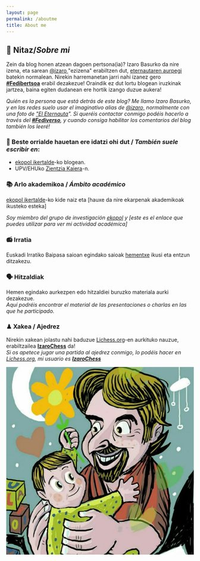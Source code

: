 ```yaml
---
layout: page
permalink: /aboutme
title: About me
---
```

## 👤 Nitaz/*Sobre mi*
Zein da blog honen atzean dagoen pertsona(ia)? Izaro Basurko da nire izena, eta sarean <a href="https://pleroma.libretux.com/izaro" target="_blank" rel="noopener">@izaro </a>"ezizena" erabiltzen dut, <a href="http://" target="_blank" rel="noopener">eternautaren aurpegi</a> batekin normalean. Nirekin harremanetan jarri nahi izanez gero [**#Fedibertsoa**](https://pleroma.libretux.com/izaro) erabil dezakezue! Oraindik ez dut lortu blogean iruzkinak jartzea, baina egiten dudanean ere hortik izango duzue aukera!

*Quién es la persona que está detrás de este blog? Me llamo Izaro Basurko, y en las redes suelo usar el imaginativo alias de <a href="https://pleroma.libretux.com/izaro">@izaro,</a> normalmente con una foto de <a href="https://es.wikipedia.org/wiki/El_Eternauta." target="_blank" rel="noopener">"El Eternauta</a>".  Si queréis contactar conmigo podéis hacerlo a través del [**#Fediverso**](https://pleroma.libretux.com/izaro), y cuando consiga habilitar los comentarios del blog también los leeré!*

### 📝 Beste orrialde hauetan ere idatzi ohi dut / *También suele escribir en*:

- [ekopol ikertalde](https://ekopol.eus/eu/)-ko blogean.
- UPV/EHUko [Zientzia Kaiera](https://izaroblog.github.io/collaborations/ZientziaKaiera)-n.

### 📚 Arlo akademikoa / *Ámbito académico*
[ekopol ikertalde](https://www.ehu.eus/eu/web/ekopol/home)-ko kide naiz eta [hauxe da nire ekarpenak akademikoak ikusteko esteka]

*Soy miembro del grupo de investigación [ekopol](https://www.ehu.eus/es/web/ekopol/home) y [este es el enlace que puedes utilizar para ver mi actividad académíca]*


### 📻 Irratia
Euskadi Irratiko Baipasa saioan egindako saioak [hementxe](https://izaroblog.github.io/collaborations/Baipasa) ikusi eta entzun ditzakezu.

### 🗣 Hitzaldiak
Hemen egindako aurkezpen edo hitzaldiei buruzko materiala aurki dezakezue.<br>
*Aquí podréis encontrar el material de las presentaciones o charlas en las que he participado.*

### ♟ Xakea / Ajedrez 
Nirekin xakean jolastu nahi baduzue [Lichess.org](https://lichess.org/)-en aurkituko nauzue, erabiltzailea  **[IzaroChess](https://lichess.org/@/izarochess)** da! <br>
*Si os apetece jugar una partida al ajedrez conmigo, lo podéis hacer en [Lichess.org](https://lichess.org/), mi usuario es **[IzaroChess](https://lichess.org/@/izarochess)***

 ![](https://raw.githubusercontent.com/IzaroBlog/IzaroBlog.github.io/main/_pages/izaro.jpg)


